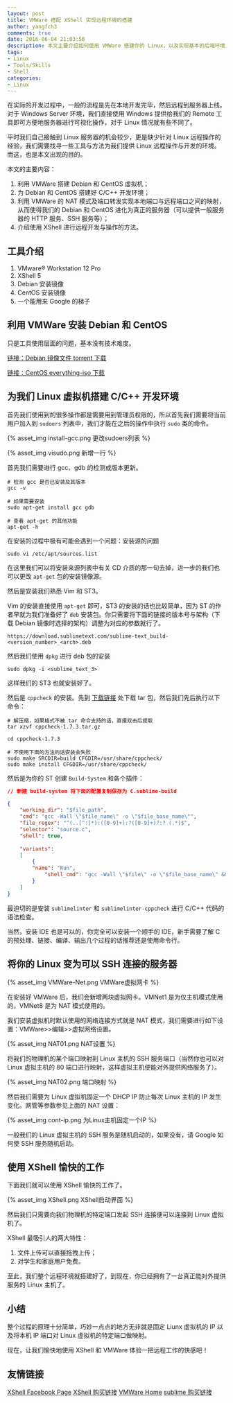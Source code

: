```yaml
---
layout: post
title: VMWare 搭配 XShell 实现远程环境的搭建
author: yangfch3
comments: true
date: 2016-06-04 21:03:50
description: 本文主要介绍如何使用 VMWare 搭建你的 Linux，以及实现基本的后端环境
tags:
- Linux
- Tools/Skills
- Shell
categories:
- Linux
---
```


在实际的开发过程中，一般的流程是先在本地开发完毕，然后远程到服务器上线。对于 Windows Server 环境，我们直接使用 Windows 提供给我们的 Remote 工具即可方便地服务器进行可视化操作，对于 Linux 情况就有些不同了。

平时我们自己接触到 Linux 服务器的机会较少，更是缺少针对 Linux 远程操作的经验，我们需要找寻一些工具与方法为我们提供 Linux 远程操作与开发的环境。而这，也是本文出现的目的。
<!-- more -->

本文的主要内容：

1. 利用 VMWare 搭建 Debian 和 CentOS 虚拟机；
2. 为 Debian 和 CentOS 搭建好 C/C++ 开发环境；
3. 利用 VMWare 的 NAT 模式及端口转发实现本地端口与远程端口之间的映射，从而使得我们的 Debian 和 CentOS 进化为真正的服务器（可以提供一般服务器的 HTTP 服务、SSH 服务等）；
4. 介绍使用 XShell 进行远程开发与操作的方法。

## 工具介绍

1. VMware® Workstation 12 Pro
2. XShell 5
3. Debian 安装镜像
4. CentOS 安装镜像
5. 一个能用来 Google 的梯子

## 利用 VMWare 安装 Debian 和 CentOS

只是工具使用层面的问题，基本没有技术难度。

[链接：Debian 镜像文件 torrent 下载](http://cdimage.debian.org/debian-cd/8.4.0/i386/bt-cd/)

[链接：CentOS everything-iso 下载](http://isoredirect.centos.org/centos/7/isos/x86_64/CentOS-7-x86_64-Everything-1511.iso)

## 为我们 Linux 虚拟机搭建 C/C++ 开发环境

首先我们使用到的很多操作都是需要用到管理员权限的，所以首先我们需要将当前用户加入到 `sudoers` 列表中，我们才能在之后的操作中执行 `sudo` 类的命令。

{% asset_img install-gcc.png 更改sudoers列表 %}

{% asset_img visudo.png 新增一行 %}

首先我们需要进行 gcc、gdb 的检测或版本更新。

```shell
# 检测 gcc 是否已安装及其版本
gcc -v

# 如果需要安装
sudo apt-get install gcc gdb

# 查看 apt-get 的其他功能
apt-get -h
```

在安装的过程中极有可能会遇到一个问题：安装源的问题

```shell
sudo vi /etc/apt/sources.list
```

在这里我们可以将安装来源列表中有关 CD 介质的那一句去掉，进一步的我们也可以更改 `apt-get` 包的安装镜像源。

然后是安装我们熟悉 Vim 和 ST3。

Vim 的安装直接使用 `apt-get` 即可，ST3 的安装的话也比较简单，因为 ST 的作者早就为我们准备好了 `deb` 安装包。你只需要将下面的链接的版本号与架构（下载 Debian 镜像时选择的架构）调整为对应的参数就行了。

```
https://download.sublimetext.com/sublime-text_build-<version_number>_<arch>.deb
```

然后我们使用 `dpkg` 进行 deb 包的安装

```shell
sudo dpkg -i <sublime_text_3>
```

这样我们的 ST3 也就安装好了。

然后是 `cppcheck` 的安装。先到 [下载链接](https://sourceforge.net/projects/cppcheck/) 处下载 tar 包，然后我们先后执行以下命令：

```shell
# 解压缩，如果格式不被 tar 命令支持的话，直接双击后提取
tar xzvf cppcheck-1.7.3.tar.gz

cd cppcheck-1.7.3

# 不使用下面的方法的话安装会失败
sudo make SRCDIR=build CFGDIR=/usr/share/cppcheck/
sudo make install CFGDIR=/usr/share/cppcheck/
```

然后是为你的 ST 创建 `Build-System` 和各个插件：

```json
// 新建 build-system 将下面的配置复制保存为 C.sublime-build

{
    "working_dir": "$file_path",
    "cmd": "gcc -Wall \"$file_name\" -o \"$file_base_name\"",
    "file_regex": "^(..[^:]*):([0-9]+):?([0-9]+)?:? (.*)$",
    "selector": "source.c",
    "shell": true,
 
    "variants": 
    [
        {   
        "name": "Run",
            "shell_cmd": "gcc -Wall \"$file\" -o \"$file_base_name\" && ./\"$file_base_name\""
        }
    ]
}
```

最迫切的是安装 `sublimelinter` 和 `sublimelinter-cppcheck` 进行 C/C++ 代码的语法检查。

当然，安装 IDE 也是可以的，你完全可以安装一个顺手的 IDE，新手需要了解 C 的预处理、链接、编译、输出几个过程的话推荐还是使用命令行。

## 将你的 Linux 变为可以 SSH 连接的服务器

{% asset_img VMWare-Net.png VMWare虚拟网卡 %}

在安装好 VMWare 后，我们会新增两块虚拟网卡。VMNet1 是为仅主机模式使用的，VMNet8 是为 NAT 模式使用的。

我们安装虚拟机时默认使用的网络连接方式就是 NAT 模式，我们需要进行如下设置：VMWare>>编辑>>虚拟网络设置。

{% asset_img NAT01.png NAT设置 %}

将我们的物理机的某个端口映射到 Linux 主机的 SSH 服务端口（当然你也可以对 Linux 虚拟主机的 80 端口进行映射，这样虚拟主机便能对外提供网络服务了）。

{% asset_img NAT02.png 端口映射 %}

然后我们需要为 Linux 虚拟机固定一个 DHCP IP 防止每次 Linux 主机的 IP 发生变化。网管等参数参见上面的 NAT 设置：

{% asset_img cont-ip.png 为Linux主机固定一个IP %}

一般我们的 Linux 虚拟主机的 SSH 服务是随机启动的，如果没有，请 Google 如何使 SSH 服务随机启动。

## 使用 XShell 愉快的工作

下面我们就可以使用 XShell 愉快的工作了。

{% asset_img XShell.png XShell启动界面 %}

然后我们只需要向我们物理机的特定端口发起 SSH 连接便可以连接到 Linux 虚拟机了。

XShell 最吸引人的两大特性：

1. 文件上传可以直接拖拽上传；
2. 对学生和家庭用户免费。

至此，我们整个远程环境就搭建好了，到现在，你已经拥有了一台真正能对外提供服务的 Linux 主机了。

## 小结

整个过程的原理十分简单，巧妙一点点的地方无非就是固定 Liunx 虚拟机的 IP 以及将本机 IP 端口对 Linux 虚拟机的特定端口做映射。

现在，让我们愉快地使用 XShell 和 VMWare 体验一把远程工作的快感吧！

## 友情链接

[XShell Facebook Page](https://www.facebook.com/netsarang )
[XShell 购买链接](https://www.netsarang.com/products/xsh_overview.html)
[VMWare Home](http://store.vmware.com/store/vmware/zh_CN/home)
[sublime 购买链接](https://www.sublimetext.com/buy)